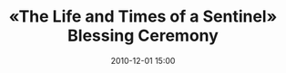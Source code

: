 ---
  title:      «The Life and Times of a Sentinel» Blessing Ceremony
  date:       2010-12-01 15:00
  venue:      TVB City Studio 13
  address:    '77 Chun Choi Street, Tseung Kwan O, New Territories, Hong Kong'
  map:        '22.278633,114.273112'
  attendees:  "Steven Ma, Kenneth Ma, Ching Hor Wai, Power Chan, <mark>Selena Lee</mark>, Natalie Tong, Tsui Wing, Elaine Yiu, Grace Wong, Christine Kuo, Kwok Fung, Helen Ma, Lau Kong, Lo Chun Shun, Felix Lok, Jack Wu, Evergreen Mak, Deno Cheung, Lam King-Kong, Jack Hui, Fred Cheng, Benjamin Yuen, Mason Chiu, Cheung Kwok Keung, Angel Chiang, Lily Ho, Ben Wong, Chris Lai, Oceane Zhu, Jimmy Au, Law Lok Lam, Yue Zhi Ming, Russell Cheung, Chan Wing-Kei, Matthew Ko, Max Choi, Jason Cheng, Dennis Cheung, Kau Cheuk-Nung, Louis Szeto, Mr. Leung Choi Yuen"
  drama:       The Life and Times of a Sentinel
---